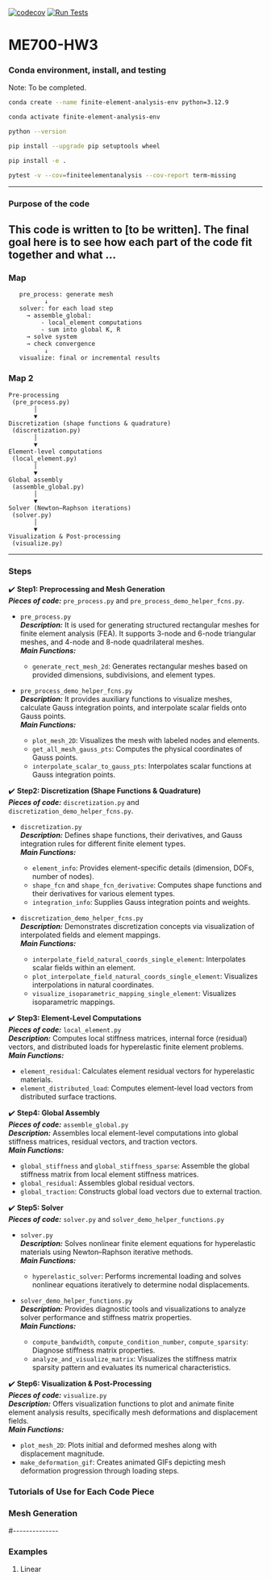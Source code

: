 [![codecov](https://codecov.io/gh/sarajahedazad/ME700-HW3/graph/badge.svg?token=DRF09dG4CR)](https://codecov.io/gh/sarajahedazad/ME700-HW3)
[![Run Tests](https://github.com/sarajahedazad/ME700-HW3/actions/workflows/tests.yml/badge.svg)](https://github.com/sarajahedazad/ME700-HW3/actions/workflows/tests.yml)


# ME700-HW3

### Conda environment, install, and testing

Note: To be completed.

```bash
conda create --name finite-element-analysis-env python=3.12.9
```

```bash
conda activate finite-element-analysis-env
```

```bash
python --version
```

```bash
pip install --upgrade pip setuptools wheel
```

```bash
pip install -e .
```

```bash
pytest -v --cov=finiteelementanalysis --cov-report term-missing
```
---  
### Purpose of the code   
This code is written to [to be written]. The final goal here is to see how each part of the code fit together and what ...
---
### Map  
       pre_process: generate mesh
              ↓
       solver: for each load step
         → assemble_global:
             - local_element computations
             - sum into global K, R
         → solve system
         → check convergence
              ↓
       visualize: final or incremental results
### Map 2
```
Pre-processing
 (pre_process.py)
       │
       ▼
Discretization (shape functions & quadrature)
 (discretization.py)
       │
       ▼
Element-level computations
 (local_element.py)
       │
       ▼
Global assembly
 (assemble_global.py)
       │
       ▼
Solver (Newton–Raphson iterations)
 (solver.py)
       │
       ▼
Visualization & Post-processing
 (visualize.py)
```
------  
### Steps    

✔️ **Step1: Preprocessing and Mesh Generation**  
***Pieces of code:*** `pre_process.py` and `pre_process_demo_helper_fcns.py`.  
* `pre_process.py`  
***Description:*** It is used for generating structured rectangular meshes for finite element analysis (FEA). It supports 3-node and 6-node triangular meshes, and 4-node and 8-node quadrilateral meshes.  
***Main Functions:***  
  - `generate_rect_mesh_2d`: Generates rectangular meshes based on provided dimensions, subdivisions, and element types.

* `pre_process_demo_helper_fcns.py`  
***Description:*** It provides auxiliary functions to visualize meshes, calculate Gauss integration points, and interpolate scalar fields onto Gauss points.  
***Main Functions:***  
  - `plot_mesh_2D`: Visualizes the mesh with labeled nodes and elements.
  - `get_all_mesh_gauss_pts`: Computes the physical coordinates of Gauss points.
  - `interpolate_scalar_to_gauss_pts`: Interpolates scalar functions at Gauss integration points.



✔️ **Step2: Discretization (Shape Functions & Quadrature)**   
***Pieces of code:*** `discretization.py` and `discretization_demo_helper_fcns.py`.  
* `discretization.py`  
***Description:*** Defines shape functions, their derivatives, and Gauss integration rules for different finite element types.  
***Main Functions:***
  - `element_info`: Provides element-specific details (dimension, DOFs, number of nodes).
  - `shape_fcn` and `shape_fcn_derivative`: Computes shape functions and their derivatives for various element types.
  - `integration_info`: Supplies Gauss integration points and weights.

* `discretization_demo_helper_fcns.py`  
***Description:*** Demonstrates discretization concepts via visualization of interpolated fields and element mappings.  
***Main Functions:***
  - `interpolate_field_natural_coords_single_element`: Interpolates scalar fields within an element.
  - `plot_interpolate_field_natural_coords_single_element`: Visualizes interpolations in natural coordinates.
  - `visualize_isoparametric_mapping_single_element`: Visualizes isoparametric mappings.



✔️ **Step3: Element-Level Computations**   
***Pieces of code:*** `local_element.py`    
***Description:*** Computes local stiffness matrices, internal force (residual) vectors, and distributed loads for hyperelastic finite element problems.  
***Main Functions:***
  - `element_residual`: Calculates element residual vectors for hyperelastic materials.
  - `element_distributed_load`: Computes element-level load vectors from distributed surface tractions.



✔️ **Step4: Global Assembly**   
***Pieces of code:*** `assemble_global.py`    
***Description:*** Assembles local element-level computations into global stiffness matrices, residual vectors, and traction vectors.  
***Main Functions:***
  - `global_stiffness` and `global_stiffness_sparse`: Assemble the global stiffness matrix from local element stiffness matrices.
  - `global_residual`: Assembles global residual vectors.
  - `global_traction`: Constructs global load vectors due to external traction.



✔️ **Step5: Solver**   
***Pieces of code:*** `solver.py` and `solver_demo_helper_functions.py`  
* `solver.py`  
***Description:*** Solves nonlinear finite element equations for hyperelastic materials using Newton–Raphson iterative methods.  
***Main Functions:***
  - `hyperelastic_solver`: Performs incremental loading and solves nonlinear equations iteratively to determine nodal displacements.

* `solver_demo_helper_functions.py`  
***Description:*** Provides diagnostic tools and visualizations to analyze solver performance and stiffness matrix properties.  
***Main Functions:***
  - `compute_bandwidth`, `compute_condition_number`, `compute_sparsity`: Diagnose stiffness matrix properties.
  - `analyze_and_visualize_matrix`: Visualizes the stiffness matrix sparsity pattern and evaluates its numerical characteristics.



✔️ **Step6: Visualization & Post-Processing**   
***Pieces of code:*** `visualize.py`  
***Description:*** Offers visualization functions to plot and animate finite element analysis results, specifically mesh deformations and displacement fields.  
***Main Functions:***
  - `plot_mesh_2D`: Plots initial and deformed meshes along with displacement magnitude.
  - `make_deformation_gif`: Creates animated GIFs depicting mesh deformation progression through loading steps.




### Tutorials of Use for Each Code Piece  
### Mesh Generation


#--------------
### Examples
1. Linear
